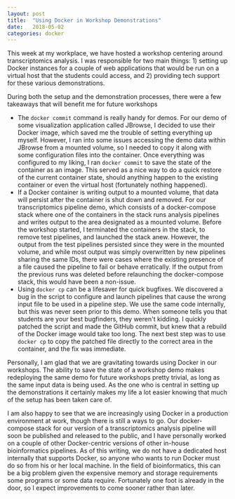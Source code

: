 ```yaml
---
layout: post
title:  "Using Docker in Workshop Demonstrations"
date:   2018-05-02
categories: docker
---
```


This week at my workplace, we have hosted a workshop centering around transcriptomics analysis.  I was responsible for two main things: 1) setting up Docker instances for a couple of web applications that would be run on a virtual host that the students could access, and 2) providing tech support for these various demonstrations.

During both the setup and the demonstration processes, there were a few takeaways that will benefit me for future workshops
* The `docker commit` command is really handy for demos. For our demo of some visualization application called JBrowse, I decided to use their Docker image, which saved me the trouble of setting everything up myself. However, I ran into some issues accessing the demo data within JBrowse from a mounted volume, so I needed to copy it along with some configuration files into the container. Once everything was configured to my liking, I ran `docker commit` to save the state of the container as an image. This served as a nice way to do a quick restore of the current container state, should anything happen to the existing container or even the virtual host (fortunately nothing happened).
* If a Docker container is writing output to a mounted volume, that data will persist after the container is shut down and removed. For our transcriptomics pipeline demo, which consists of a docker\-compose stack where one of the containers in the stack runs analysis pipelines and writes output to the area designated as a mounted volume. Before the workshop started, I terminated the containers in the stack, to remove test pipelines, and launched the stack anew. However, the output from the test pipelines persisted since they were in the mounted volume, and while most output was simply overwritten by new pipelines sharing the same IDs, there were cases where the existing presence of a file caused the pipeline to fail or behave erratically. If the output from the previous runs was deleted before relaunching the docker\-compose stack, this would have been a non-issue.
* Using `docker cp` can be a lifesaver for quick bugfixes. We discovered a bug in the script to configure and launch pipelines that cause the wrong input file to be used in a pipeline step. We use the same code internally, but this was never seen prior to this demo. When someone tells you that students are your best bugfinders, they weren't kidding. I quickly patched the script and made the GitHub commit, but knew that a rebuild of the Docker image would take too long. The next best step was to use `docker cp` to copy the patched file directly to the correct area in the container, and the fix was immediate.

Personally, I am glad that we are gravitating towards using Docker in our workshops. The ability to save the state of a workshop demo makes redeploying the same demo for future workshops pretty trivial, as long as the same input data is being used. As the one who is central in setting up the demonstrations it certainly makes my life a lot easier knowing that much of the setup has been taken care of.

I am also happy to see that we are increasingly using Docker in a production environment at work, though there is still a ways to go. Our docker-compose stack for our version of a transcriptomics analysis pipeline will soon be published and released to the public, and I have personally worked on a couple of other Docker-centric versions of other in-house bioinformatics pipelines. As of this writing, we do not have a dedicated host internally that supports Docker, so anyone who wants to run Docker must do so from his or her local machine. In the field of bioinformatics, this can be a big problem given the expensive memory and storage requirements some programs or some data require. Fortunately one foot is already in the door, so I expect improvements to come sooner rather than later.
